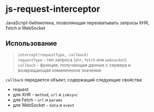 # js-request-interceptor
JavaScript-библиотека, позволяющая перехватывать запросы XHR, Fetch и WebSocket

## Использование
> `intercept(requestType, callback)`  
`requestType` - тип запроса (`xhr`, `fetch` или `websocket`)  
`callback` - функция, получающая данные с сервера и возвращающая измененнное значение

`callback` передается объект, содержащий следующие свойства: 
- request
- для XHR - `method`, `url` и `isAsync`
- для Fetch - `url` и `params`
- для WebSocket - `data` и `event`
